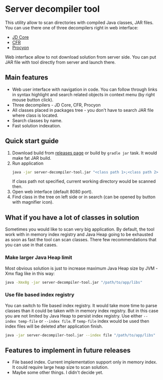 # Server decompiler tool
This utility allow to scan directories with compiled Java classes, JAR files. You can use there one of three decompilers right in web interface:
* [JD Core](https://java-decompiler.github.io/)
* [CFR](https://www.benf.org/other/cfr/)
* [Procyon](https://github.com/mstrobel/procyon)

Web interface allow to not download solution from server side. You can put JAR file with tool directly from server and launch there.

## Main features
* Web user interface with navigation in code. You can follow through links in syntax highlight and search related objects in context menu (by right mouse button click).
* Three decompilers - JD Core, CFR, Procyon
* All classes placed in packages tree - you don't have to search JAR file where class is located.
* Search classes by name.
* Fast solution indexation.

## Quick start guide

1. Download build from [releases page](https://github.com/dmitriyushakov/server-decompiler-tool/releases) or build by `gradle jar` task. It would make fat JAR build.
2. Run application
   ```bash
   java -jar server-decompiler-tool.jar "<class path 1>;<class path 2>;...;<class path N>"
   ```
   If class path not specified, current working directory would be scanned then. 
3. Open web interface (default 8080 port).
4. Find class in the tree on left side or in search (can be opened by button with magnifier icon).

## What if you have a lot of classes in solution
Sometimes you would like to scan very big application. By default, the tool work with in memory index registry and Java Heap going to be exhausted as soon as fast the tool can scan classes. There few recommendations that you can use in that cases.

### Make larger Java Heap limit
Most obvious solution is just to increase maximum Java Heap size by JVM -Xmx flag like in this way:
```bash
java -Xmx8g -jar server-decompiler-tool.jar "/path/to/app/libs"
```

### Use file based index registry
You can switch to file based index registry. It would take more time to parse classes than it could be taken with in memory index registry. But in this case you are not limited by Java Heap to persist index registry.
Use either `--index temp-file` or `--index file`. If `temp-file` index would be used then index files will be deleted after application finish. 
```bash
java -jar server-decompiler-tool.jar --index file "/path/to/app/libs"
```

## Features to implement in future releases
* File based index. Current implementation support only in memory index. It could require large heap size to scan solution.
* Maybe some other things. I didn't decide yet.
